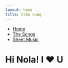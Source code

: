 ```yaml
---
layout: base
title: Fake Song
---
```


<nav>
    <ul class="nav">
      <li class="active"><a href="/">Home</a></li>
  <li><a href="/the-songs/">The Songs</a></li>
      <li><a href="">Sheet Music</a></li>
    </ul>
</nav>


# Hi Nola! I ❤️ U
